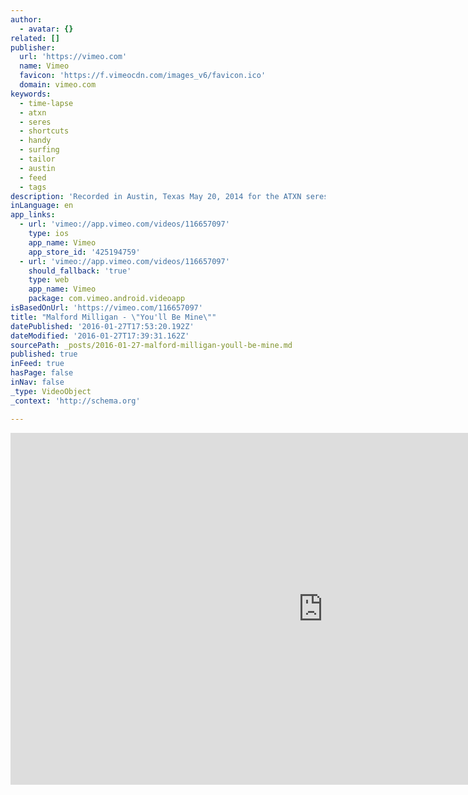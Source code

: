 ```yaml
---
author:
  - avatar: {}
related: []
publisher:
  url: 'https://vimeo.com'
  name: Vimeo
  favicon: 'https://f.vimeocdn.com/images_v6/favicon.ico'
  domain: vimeo.com
keywords:
  - time-lapse
  - atxn
  - seres
  - shortcuts
  - handy
  - surfing
  - tailor
  - austin
  - feed
  - tags
description: 'Recorded in Austin, Texas May 20, 2014 for the ATXN seres "Notes In Time".'
inLanguage: en
app_links:
  - url: 'vimeo://app.vimeo.com/videos/116657097'
    type: ios
    app_name: Vimeo
    app_store_id: '425194759'
  - url: 'vimeo://app.vimeo.com/videos/116657097'
    should_fallback: 'true'
    type: web
    app_name: Vimeo
    package: com.vimeo.android.videoapp
isBasedOnUrl: 'https://vimeo.com/116657097'
title: "Malford Milligan - \"You'll Be Mine\""
datePublished: '2016-01-27T17:53:20.192Z'
dateModified: '2016-01-27T17:39:31.162Z'
sourcePath: _posts/2016-01-27-malford-milligan-youll-be-mine.md
published: true
inFeed: true
hasPage: false
inNav: false
_type: VideoObject
_context: 'http://schema.org'

---
```

<iframe src="https://cdn.embedly.com/widgets/media.html?src=https%3A%2F%2Fplayer.vimeo.com%2Fvideo%2F116657097&amp;src_secure=1&amp;url=https%3A%2F%2Fvimeo.com%2F116657097&amp;image=https%3A%2F%2Fi.vimeocdn.com%2Fvideo%2F503086713_1280x720.jpg&amp;key=b7d04c9b404c499eba89ee7072e1c4f7&amp;type=text%2Fhtml&amp;schema=vimeo" width="1000" height="563" scrolling="no" frameborder="0" allowfullscreen="allowfullscreen" style=""></iframe>